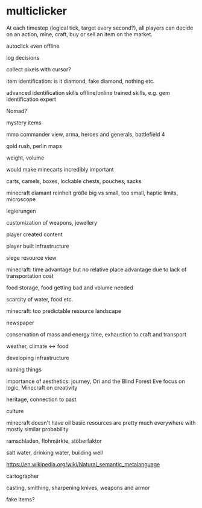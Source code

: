 # multiclicker

At each timestep (logical tick, target every second?), all players can decide on an action, mine, craft, buy or sell an item on the market.

autoclick even offline

log decisions

collect pixels with cursor?

item identification: is it diamond, fake diamond, nothing etc.

advanced identification skills
offline/online trained skills, e.g. gem identification expert

Nomad?

mystery items

mmo commander view, arma, heroes and generals, battlefield 4

gold rush, perlin maps

weight, volume

would make minecarts incredibly important

carts, camels, boxes, lockable chests, pouches, sacks

minecraft diamant reinheit größe
big vs small, too small, haptic limits, microscope

legierungen

customization of weapons, jewellery

player created content

player built infrastructure

siege resource view

minecraft: time advantage but no relative place advantage due to lack of transportation cost

food storage, food getting bad and volume needed

scarcity of water, food etc.

minecraft: too predictable resource landscape

newspaper

conservation of mass and energy
time, exhaustion to craft
and transport

weather, climate <-> food

developing infrastructure

naming things

importance of aesthetics: journey, Ori and the Blind Forest
Eve focus on logic, Minecraft on creativity

heritage, connection to past

culture

minecraft doesn't have oil
basic resources are pretty much everywhere with mostly similar probability

ramschladen, flohmärkte, stöberfaktor

salt water, drinking water, building well

https://en.wikipedia.org/wiki/Natural_semantic_metalanguage

cartographer

casting, smithing, sharpening knives, weapons and armor

fake items?
